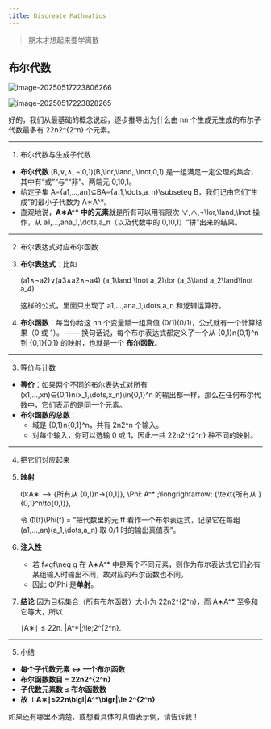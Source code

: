 ```yaml
---
title: Discreate Mathmatics
---
```


>   期末才想起来要学离散

## 布尔代数

![image-20250517223806266](https://yamapicgo.oss-cn-nanjing.aliyuncs.com/picgoImage/image-20250517223806266.png)

![image-20250517223828265](https://yamapicgo.oss-cn-nanjing.aliyuncs.com/picgoImage/image-20250517223828265.png)

好的，我们从最基础的概念说起，逐步推导出为什么由 nn 个生成元生成的布尔子代数最多有 22n2^{2^n} 个元素。

------

1. 布尔代数与生成子代数

-   **布尔代数** (B,∨,∧, ¬,0,1)(B,\lor,\land,\,\lnot,0,1) 是一组满足一定公理的集合，其中有“或”“与”“非”、两端元 0,10,1。
-   给定子集 A={a1,…,an}⊆BA=\{a_1,\dots,a_n\}\subseteq B，我们记由它们“生成”的最小子代数为 A∗A^*。
-   直观地说，**A∗A^\* 中的元素**就是所有可以用有限次 ∨,∧,¬\lor,\land,\lnot 操作，从 a1,…,ana_1,\dots,a_n（以及代数中的 0,10,1）“拼”出来的结果。

------

2. 布尔表达式对应布尔函数

1.  **布尔表达式**：比如

    (a1∧¬a2)∨(a3∧a2∧¬a4)  (a_1\land \lnot a_2)\lor (a_3\land a_2\land\lnot a_4)

    这样的公式，里面只出现了 a1,…,ana_1,\dots,a_n 和逻辑运算符。

2.  **布尔函数**：每当你给这 nn 个变量赋一组真值 (0/1)(0/1)，公式就有一个计算结果（0 或 1）。
     —— 换句话说，每个布尔表达式都定义了一个从 {0,1}n\{0,1\}^n 到 {0,1}\{0,1\} 的映射，也就是一个 **布尔函数**。

------

3. 等价与计数

-   **等价**：如果两个不同的布尔表达式对所有 (x1,…,xn)∈{0,1}n(x_1,\dots,x_n)\in\{0,1\}^n 的输出都一样，那么在任何布尔代数中，它们表示的是同一个元素。
-   **布尔函数的总数**：
    -   域是 {0,1}n\{0,1\}^n，共有 2n2^n 个输入。
    -   对每个输入，你可以选输 0 或 1，因此一共 22n2^{2^n} 种不同的映射。

------

4. 把它们对应起来

1.  **映射**

    Φ:A∗  ⟶  {所有从 {0,1}n→{0,1}},  \Phi: A^* \;\longrightarrow\; \{\text{所有从 } \{0,1\}^n\to\{0,1\}\},

    令 Φ(f)\Phi(f) = “把代数里的元 ff 看作一个布尔表达式，记录它在每组 (a1,…,an)(a_1,\dots,a_n) 取 0/1 时的输出真值表”。

2.  **注入性**

    -   若 f≠gf\neq g 在 A∗A^* 中是两个不同元素，则作为布尔表达式它们必有某组输入时输出不同，故对应的布尔函数也不同。
    -   因此 Φ\Phi 是**单射**。

3.  **结论**
     因为目标集合（所有布尔函数）大小为 22n2^{2^n}，而 A∗A^* 至多和它等大，所以

    ∣A∗∣  ≤  22n.  |A^*|\;\le\;2^{2^n}.

------

5. 小结

-   **每个子代数元素 ↔ 一个布尔函数**
-   **布尔函数数目 = 22n2^{2^n}**
-   **子代数元素数 ≤ 布尔函数数**
-   **故 ∣A∗∣≤22n\bigl|A^\*\bigr|\le 2^{2^n}**

如果还有哪里不清楚，或想看具体的真值表示例，请告诉我！